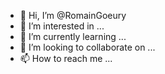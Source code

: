 - 👋 Hi, I’m @RomainGoeury
- 👀 I’m interested in ...
- 🌱 I’m currently learning ...
- 💞️ I’m looking to collaborate on ...
- 📫 How to reach me ...

<!---
RomainGoeury/RomainGoeury is a ✨ special ✨ repository because its `README.md` (this file) appears on your GitHub profile.
You can click the Preview link to take a look at your changes.
--->
